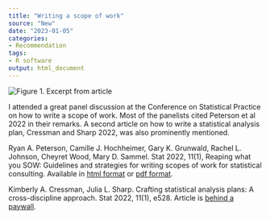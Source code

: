 ```yaml
---
title: "Writing a scope of work"
source: "New"
date: "2023-01-05"
categories:
- Recommendation
tags:
- R software
output: html_document
---
```


![Figure 1. Excerpt from article](http://www.pmean.com/new-images/23/scope-of-work-01.png)

<div class="notes">

I attended a great panel discussion at the Conference on Statistical Practice on how to write a scope of work. Most of the panelists cited Peterson et al 2022 in their remarks. A second article on how to write a statistical analysis plan, Cressman and Sharp 2022, was also prominently mentioned.

Ryan A. Peterson, Camille J. Hochheimer, Gary K. Grunwald, Rachel L. Johnson, Cheyret Wood, Mary D. Sammel. Stat 2022, 11(1), Reaping what you SOW: Guidelines and strategies for writing scopes of work for statistical consulting. Available in [html format][pet1] or [pdf format][pet2].

Kimberly A. Cressman, Julia L. Sharp. Crafting statistical analysis plans: A cross-discipline approach. Stat 2022, 11(1), e528. Article is [behind a paywall][cre1].

[cre1]: https://onlinelibrary.wiley.com/doi/abs/10.1002/sta4.528
[pet1]: https://onlinelibrary.wiley.com/doi/full/10.1002/sta4.496
[pet2]: https://onlinelibrary.wiley.com/doi/epdf/10.1002/sta4.496

</div>
